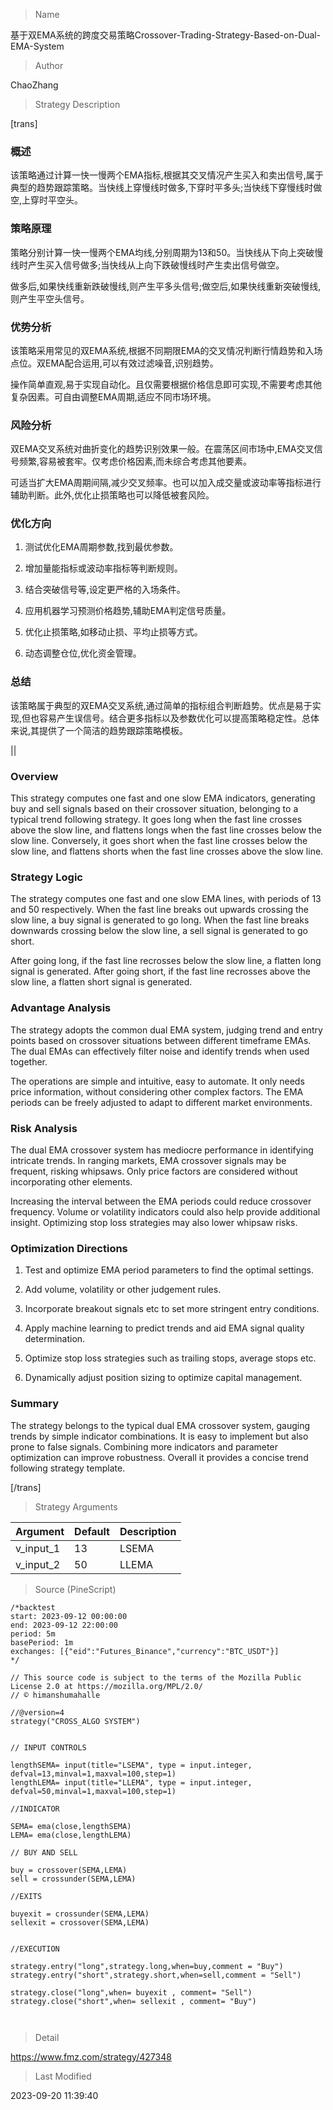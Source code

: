 
> Name

基于双EMA系统的跨度交易策略Crossover-Trading-Strategy-Based-on-Dual-EMA-System

> Author

ChaoZhang

> Strategy Description

[trans]

### 概述

该策略通过计算一快一慢两个EMA指标,根据其交叉情况产生买入和卖出信号,属于典型的趋势跟踪策略。当快线上穿慢线时做多,下穿时平多头;当快线下穿慢线时做空,上穿时平空头。

### 策略原理

策略分别计算一快一慢两个EMA均线,分别周期为13和50。当快线从下向上突破慢线时产生买入信号做多;当快线从上向下跌破慢线时产生卖出信号做空。

做多后,如果快线重新跌破慢线,则产生平多头信号;做空后,如果快线重新突破慢线,则产生平空头信号。

### 优势分析

该策略采用常见的双EMA系统,根据不同期限EMA的交叉情况判断行情趋势和入场点位。双EMA配合运用,可以有效过滤噪音,识别趋势。

操作简单直观,易于实现自动化。且仅需要根据价格信息即可实现,不需要考虑其他复杂因素。可自由调整EMA周期,适应不同市场环境。

### 风险分析

双EMA交叉系统对曲折变化的趋势识别效果一般。在震荡区间市场中,EMA交叉信号频繁,容易被套牢。仅考虑价格因素,而未综合考虑其他要素。

可适当扩大EMA周期间隔,减少交叉频率。也可以加入成交量或波动率等指标进行辅助判断。此外,优化止损策略也可以降低被套风险。

### 优化方向

1. 测试优化EMA周期参数,找到最优参数。

2. 增加量能指标或波动率指标等判断规则。

3. 结合突破信号等,设定更严格的入场条件。

4. 应用机器学习预测价格趋势,辅助EMA判定信号质量。

5. 优化止损策略,如移动止损、平均止损等方式。

6. 动态调整仓位,优化资金管理。

### 总结

该策略属于典型的双EMA交叉系统,通过简单的指标组合判断趋势。优点是易于实现,但也容易产生误信号。结合更多指标以及参数优化可以提高策略稳定性。总体来说,其提供了一个简洁的趋势跟踪策略模板。

||

### Overview

This strategy computes one fast and one slow EMA indicators, generating buy and sell signals based on their crossover situation, belonging to a typical trend following strategy. It goes long when the fast line crosses above the slow line, and flattens longs when the fast line crosses below the slow line. Conversely, it goes short when the fast line crosses below the slow line, and flattens shorts when the fast line crosses above the slow line.

### Strategy Logic 

The strategy computes one fast and one slow EMA lines, with periods of 13 and 50 respectively. When the fast line breaks out upwards crossing the slow line, a buy signal is generated to go long. When the fast line breaks downwards crossing below the slow line, a sell signal is generated to go short.

After going long, if the fast line recrosses below the slow line, a flatten long signal is generated. After going short, if the fast line recrosses above the slow line, a flatten short signal is generated.

### Advantage Analysis

The strategy adopts the common dual EMA system, judging trend and entry points based on crossover situations between different timeframe EMAs. The dual EMAs can effectively filter noise and identify trends when used together.

The operations are simple and intuitive, easy to automate. It only needs price information, without considering other complex factors. The EMA periods can be freely adjusted to adapt to different market environments.

### Risk Analysis

The dual EMA crossover system has mediocre performance in identifying intricate trends. In ranging markets, EMA crossover signals may be frequent, risking whipsaws. Only price factors are considered without incorporating other elements.

Increasing the interval between the EMA periods could reduce crossover frequency. Volume or volatility indicators could also help provide additional insight. Optimizing stop loss strategies may also lower whipsaw risks.

### Optimization Directions

1. Test and optimize EMA period parameters to find the optimal settings.

2. Add volume, volatility or other judgement rules. 

3. Incorporate breakout signals etc to set more stringent entry conditions.

4. Apply machine learning to predict trends and aid EMA signal quality determination.

5. Optimize stop loss strategies such as trailing stops, average stops etc.

6. Dynamically adjust position sizing to optimize capital management.

### Summary

The strategy belongs to the typical dual EMA crossover system, gauging trends by simple indicator combinations. It is easy to implement but also prone to false signals. Combining more indicators and parameter optimization can improve robustness. Overall it provides a concise trend following strategy template.

[/trans]

> Strategy Arguments



|Argument|Default|Description|
|----|----|----|
|v_input_1|13|LSEMA|
|v_input_2|50|LLEMA|


> Source (PineScript)

``` pinescript
/*backtest
start: 2023-09-12 00:00:00
end: 2023-09-12 22:00:00
period: 5m
basePeriod: 1m
exchanges: [{"eid":"Futures_Binance","currency":"BTC_USDT"}]
*/

// This source code is subject to the terms of the Mozilla Public License 2.0 at https://mozilla.org/MPL/2.0/
// © himanshumahalle

//@version=4
strategy("CROSS_ALGO SYSTEM")


// INPUT CONTROLS

lengthSEMA= input(title="LSEMA", type = input.integer, defval=13,minval=1,maxval=100,step=1)
lengthLEMA= input(title="LLEMA", type = input.integer, defval=50,minval=1,maxval=100,step=1)

//INDICATOR

SEMA= ema(close,lengthSEMA)
LEMA= ema(close,lengthLEMA)

// BUY AND SELL

buy = crossover(SEMA,LEMA)
sell = crossunder(SEMA,LEMA)

//EXITS

buyexit = crossunder(SEMA,LEMA)
sellexit = crossover(SEMA,LEMA)


//EXECUTION

strategy.entry("long",strategy.long,when=buy,comment = "Buy")
strategy.entry("short",strategy.short,when=sell,comment = "Sell")

strategy.close("long",when= buyexit , comment= "Sell")
strategy.close("short",when= sellexit , comment= "Buy")



```

> Detail

https://www.fmz.com/strategy/427348

> Last Modified

2023-09-20 11:39:40

